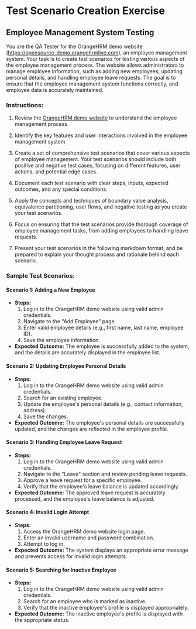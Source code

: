 # Test Scenario Creation Exercise

## Employee Management System Testing

You are the QA Tester for the OrangeHRM demo website (https://opensource-demo.orangehrmlive.com), an employee management system. Your task is to create test scenarios for testing various aspects of the employee management process. The website allows administrators to manage employee information, such as adding new employees, updating personal details, and handling employee leave requests. The goal is to ensure that the employee management system functions correctly, and employee data is accurately maintained.

### Instructions:

1. Review the [OrangeHRM demo website](https://opensource-demo.orangehrmlive.com) to understand the employee management process.

2. Identify the key features and user interactions involved in the employee management system.

3. Create a set of comprehensive test scenarios that cover various aspects of employee management. Your test scenarios should include both positive and negative test cases, focusing on different features, user actions, and potential edge cases.

4. Document each test scenario with clear steps, inputs, expected outcomes, and any special conditions.

5. Apply the concepts and techniques of boundary value analysis, equivalence partitioning, user flows, and negative testing as you create your test scenarios.

6. Focus on ensuring that the test scenarios provide thorough coverage of employee management tasks, from adding employees to handling leave requests.

7. Present your test scenarios in the following markdown format, and be prepared to explain your thought process and rationale behind each scenario.

### Sample Test Scenarios:

#### Scenario 1: Adding a New Employee
- **Steps:**
    1. Log in to the OrangeHRM demo website using valid admin credentials.
    2. Navigate to the "Add Employee" page.
    3. Enter valid employee details (e.g., first name, last name, employee ID).
    4. Save the employee information.
- **Expected Outcome:** The employee is successfully added to the system, and the details are accurately displayed in the employee list.

#### Scenario 2: Updating Employee Personal Details
- **Steps:**
    1. Log in to the OrangeHRM demo website using valid admin credentials.
    2. Search for an existing employee.
    3. Update the employee's personal details (e.g., contact information, address).
    4. Save the changes.
- **Expected Outcome:** The employee's personal details are successfully updated, and the changes are reflected in the employee profile.

#### Scenario 3: Handling Employee Leave Request
- **Steps:**
    1. Log in to the OrangeHRM demo website using valid admin credentials.
    2. Navigate to the "Leave" section and review pending leave requests.
    3. Approve a leave request for a specific employee.
    4. Verify that the employee's leave balance is updated accordingly.
- **Expected Outcome:** The approved leave request is accurately processed, and the employee's leave balance is adjusted.

#### Scenario 4: Invalid Login Attempt
- **Steps:**
    1. Access the OrangeHRM demo website login page.
    2. Enter an invalid username and password combination.
    3. Attempt to log in.
- **Expected Outcome:** The system displays an appropriate error message and prevents access for invalid login attempts.

#### Scenario 5: Searching for Inactive Employee
- **Steps:**
    1. Log in to the OrangeHRM demo website using valid admin credentials.
    2. Search for an employee who is marked as inactive.
    3. Verify that the inactive employee's profile is displayed appropriately.
- **Expected Outcome:** The inactive employee's profile is displayed with the appropriate status.
